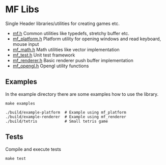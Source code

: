 # MF Libs

Single Header libraries/utilities for creating games etc.

* [mf.h](./src/mf.h) Common utilities like typedefs, stretchy buffer etc.
* [mf_platform.h](./src/mf_platform.h) Platform utility for opening windows and read keyboard, mouse input
* [mf_math.h](./src/mf_math.h) Math utilities like vector implementation
* [mf_test.h](./src/mf_test.h) Unit test framework
* [mf_renderer.h](./src/mf_renderer.h) Basic renderer push buffer implementation
* [mf_opengl.h](./src/mf_opengl.h) Opengl utility functions


## Examples

In the example directory there are some examples how to use the library.

```
make examples

./build/example-platform  # Example using mf_platform
./build/example-renderer  # Example using mf_renderer
./build/tetris            # Small tetris game
```



## Tests

Compile and execute tests

```
make test
```

